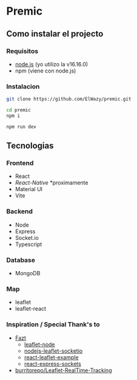 # Premic

## Como instalar el projecto

### Requisitos
- [node.js](https://nodejs.org/en/) (yo utilizo la v16.16.0)
- npm (viene con node.js)

### Instalacion

```bash
git clone https://github.com/ElWazy/premic.git

cd premic
npm i

npm run dev
```

## Tecnologias

### Frontend
- React
- _React-Native_ *proximamente
- Material UI
- Vite

### Backend
- Node
- Express
- Socket.io
- Typescript

### Database
- MongoDB

### Map
- leaflet
- leaflet-react

### Inspiration / Special Thank's to

- [Fazt](https://github.com/FaztTech)
  - [leaflet-node](https://github.com/FaztTech/leaflet_node)
  - [nodejs-leaflet-socketio](https://github.com/FaztWeb/nodejs-leaflet-socketio)
  - [react-leaflet-example](https://github.com/FaztWeb/react-leaflet-example)
  - [react-express-sockets](https://github.com/FaztWeb/react-express-sockets)
- [burritorepo/Leaflet-RealTime-Tracking](https://github.com/burritorepo/Leaflet-RealTime-Tracking)
